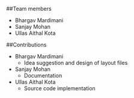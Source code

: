 ##Team members
* Bhargav Mardimani
* Sanjay Mohan
* Ullas Aithal Kota

##Contributions
* Bhargav Mardimani
  * Idea suggestion and design of layout files
* Sanjay Mohan
  * Documentation
* Ullas Aithal Kota
  * Source code implementation
